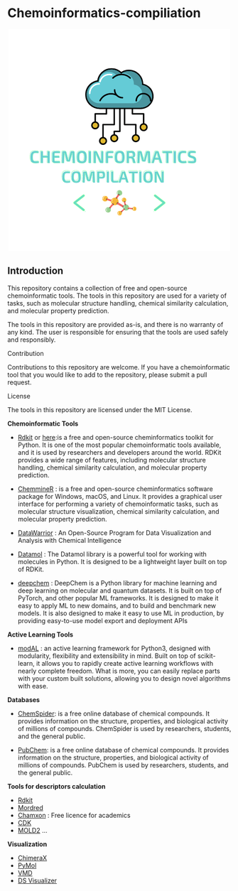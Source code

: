 # Chemoinformatics-compiliation

<p align="center"> 
  
<img src="Chemoinformatics.png" alt="logo chemoinfo"/>
</p>

## Introduction

This repository contains a collection of free and open-source chemoinformatic tools. The tools in this repository are used for a variety of tasks, such as molecular structure handling, chemical similarity calculation, and molecular property prediction.

The tools in this repository are provided as-is, and there is no warranty of any kind. The user is responsible for ensuring that the tools are used safely and responsibly.

Contribution

Contributions to this repository are welcome. If you have a chemoinformatic tool that you would like to add to the repository, please submit a pull request.

License

The tools in this repository are licensed under the MIT License.

**Chemoinformatic Tools**

* [Rdkit](https://www.rdkit.org/) or [here](https://www.rdkit.org/docs/Cookbook.html
):is a free and open-source cheminformatics toolkit for Python. It is one of the most popular chemoinformatic tools available, and it is used by researchers and developers around the world. RDKit provides a wide range of features, including molecular structure handling, chemical similarity calculation, and molecular property prediction.
        
* [ChemmineR](https://bioconductor.org/packages/devel/bioc/vignettes/ChemmineR/inst/doc/ChemmineR.html) : is a free and open-source cheminformatics software package for Windows, macOS, and Linux. It provides a graphical user interface for performing a variety of chemoinformatic tasks, such as molecular structure visualization, chemical similarity calculation, and molecular property prediction.

* [DataWarrior](https://openmolecules.org/datawarrior/) : An Open-Source Program for Data Visualization and Analysis with Chemical Intelligence

* [Datamol](https://github.com/datamol-io/datamol) : The Datamol library is a powerful tool for working with molecules in Python. It is designed to be a lightweight layer built on top of RDKit.

* [deepchem](https://deepchem.io/) : DeepChem is a Python library for machine learning and deep learning on molecular and quantum datasets. It is built on top of PyTorch, and other popular ML frameworks. It is designed to make it easy to apply ML to new domains, and to build and benchmark new models. It is also designed to make it easy to use ML in production, by providing easy-to-use model export and deployment APIs


**Active Learning Tools**

* [modAL](https://modal-python.readthedocs.io/en/latest/) :  an active learning framework for Python3, designed with modularity, flexibility and extensibility in mind. Built on top of scikit-learn, it allows you to rapidly create active learning workflows with nearly complete freedom. What is more, you can easily replace parts with your custom built solutions, allowing you to design novel algorithms with ease.

**Databases**

* [ChemSpider](http://www.chemspider.com/): is a free online database of chemical compounds. It provides information on the structure, properties, and biological activity of millions of compounds. ChemSpider is used by researchers, students, and the general public.

* [PubChem](https://pubchem.ncbi.nlm.nih.gov/):  is a free online database of chemical compounds. It provides information on the structure, properties, and biological activity of millions of compounds. PubChem is used by researchers, students, and the general public.

**Tools for descriptors calculation**

* [Rdkit](https://www.rdkit.org/docs/source/rdkit.Chem.Descriptors.html)
* [Mordred](https://github.com/mordred-descriptor/mordred)
* [Chamxon](https://chemaxon.com/) : Free licence for academics
* [CDK](http://www.rguha.net/code/java/cdkdesc.html)
* [MOLD2](https://www.fda.gov/science-research/bioinformatics-tools/mold2)
...

**Visualization**

* [ChimeraX](https://www.cgl.ucsf.edu/chimerax/)
* [PyMol](https://sourceforge.net/projects/pymol/)
* [VMD](https://www.ks.uiuc.edu/Research/vmd/)
* [DS Visualizer](https://discover.3ds.com/discovery-studio-visualizer-download)
